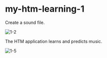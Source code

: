 # my-htm-learning-1

Create a sound file.

![1-2](https://github.com/PonDad/My-HTM-learning/blob/master/my-htm-learning-1/images/1-2.gif?raw=true)

The HTM application learns and predicts music.

![1-5](https://github.com/PonDad/My-HTM-learning/blob/master/my-htm-learning-1/images/1-5.gif?raw=true)